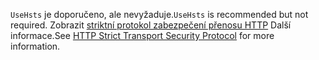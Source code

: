 <span data-ttu-id="e3bd9-101">`UseHsts` je doporučeno, ale nevyžaduje.</span><span class="sxs-lookup"><span data-stu-id="e3bd9-101">`UseHsts` is recommended but not required.</span></span> <span data-ttu-id="e3bd9-102">Zobrazit [striktní protokol zabezpečení přenosu HTTP](xref:security/enforcing-ssl#http-strict-transport-security-protocol-hsts) Další informace.</span><span class="sxs-lookup"><span data-stu-id="e3bd9-102">See [HTTP Strict Transport Security Protocol](xref:security/enforcing-ssl#http-strict-transport-security-protocol-hsts) for more information.</span></span>
